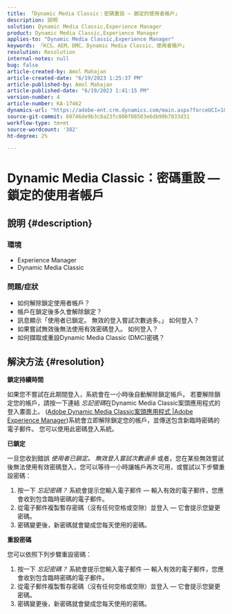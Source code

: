 ```yaml
---
title: 「Dynamic Media Classic：密碼重設 — 鎖定的使用者帳戶」
description: 說明
solution: Dynamic Media Classic,Experience Manager
product: Dynamic Media Classic,Experience Manager
applies-to: "Dynamic Media Classic,Experience Manager"
keywords: 「KCS、AEM、DMC、Dynamic Media Classic、使用者帳戶」
resolution: Resolution
internal-notes: null
bug: false
article-created-by: Amol Mahajan
article-created-date: "6/19/2023 1:25:37 PM"
article-published-by: Amol Mahajan
article-published-date: "6/19/2023 1:41:15 PM"
version-number: 4
article-number: KA-17462
dynamics-url: "https://adobe-ent.crm.dynamics.com/main.aspx?forceUCI=1&pagetype=entityrecord&etn=knowledgearticle&id=f22389c5-a40e-ee11-8f6d-6045bd006b25"
source-git-commit: 60746de9b3c8a23fc800f08503e6db99b7833d31
workflow-type: tm+mt
source-wordcount: '382'
ht-degree: 2%

---
```


# Dynamic Media Classic：密碼重設 — 鎖定的使用者帳戶

## 說明 {#description}


### <b>環境</b>

- Experience Manager
- Dynamic Media Classic




### <b>問題/症狀</b>

- 如何解除鎖定使用者帳戶？
- 帳戶在鎖定後多久會解除鎖定？
- 訊息顯示「使用者已鎖定。 無效的登入嘗試次數過多。」 如何登入？
- 如果嘗試無效後無法使用有效密碼登入。 如何登入？
- 如何擷取或重設Dynamic Media Classic (DMC)密碼？



## 解決方法 {#resolution}


<b>鎖定持續時間</b>

如果您不嘗試在此期間登入，系統會在一小時後自動解除鎖定帳戶。 若要解除鎖定您的帳戶，請按一下連結 *忘記密碼*&#x200B;在Dynamic Media Classic案頭應用程式的登入畫面上。 ([Adobe Dynamic Media Classic案頭應用程式 |Adobe Experience Manager](https://experienceleague.adobe.com/docs/dynamic-media-classic/using/new-ui-2020.html?lang=en))系統會立即解除鎖定您的帳戶，並傳送包含新臨時密碼的電子郵件。 您可以使用此密碼登入系統。



<b>已鎖定</b>

一旦您收到錯誤 *使用者已鎖定。 無效登入嘗試次數過多* 或者，您在某些無效嘗試後無法使用有效密碼登入，您可以等待一小時讓帳戶再次可用，或嘗試以下步驟重設密碼：

1. 按一下 *忘記密碼？* 系統會提示您輸入電子郵件 — 輸入有效的電子郵件，您應會收到包含臨時密碼的電子郵件。
2. 從電子郵件複製暫存密碼（沒有任何空格或空隙）並登入 — 它會提示您變更密碼。
3. 密碼變更後，新密碼就會變成您每天使用的密碼。


<b>重設密碼</b>

您可以依照下列步驟重設密碼：

1. 按一下 *忘記密碼？* 系統會提示您輸入電子郵件 — 輸入有效的電子郵件，您應會收到包含臨時密碼的電子郵件。
2. 從電子郵件複製暫存密碼（沒有任何空格或空隙）並登入 — 它會提示您變更密碼。
3. 密碼變更後，新密碼就會變成您每天使用的密碼。

